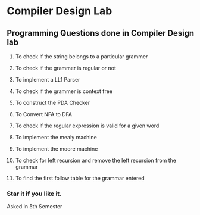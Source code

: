 # Compiler Design Lab

## Programming Questions done in Compiler Design lab

1. To check if the string belongs to a particular grammer

2. To check if the grammer is regular or not

3. To implement a LL1 Parser

4. To check if the grammer is context free

5. To construct the PDA Checker

6. To Convert NFA to DFA

7. To check if the regular expression is valid for a given word

8. To implement the mealy machine

9. To implement the moore machine

10. To check for left recursion and remove the left recursion from the grammar

11. To find the first follow table for the grammar entered


### Star it if you like it.

Asked in 5th Semester
